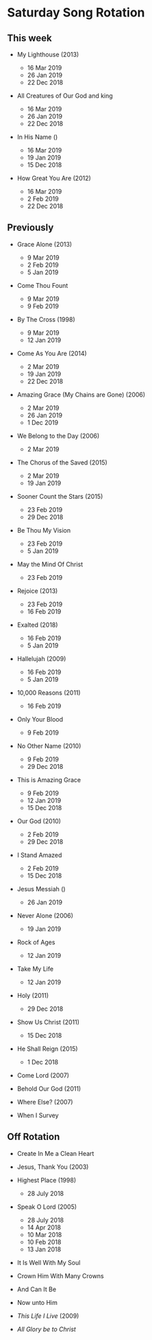 ﻿# Saturday Song Rotation

## This week

* My Lighthouse (2013)
  * 16 Mar 2019
  * 26 Jan 2019
  * 22 Dec 2018

* All Creatures of Our God and king
  * 16 Mar 2019
  * 26 Jan 2019
  * 22 Dec 2018

* In His Name ()
  * 16 Mar 2019
  * 19 Jan 2019
  * 15 Dec 2018

* How Great You Are (2012)
  * 16 Mar 2019
  * 2 Feb 2019
  * 22 Dec 2018

## Previously

* Grace Alone (2013)
  * 9 Mar 2019
  * 2 Feb 2019
  * 5 Jan 2019

* Come Thou Fount
  * 9 Mar 2019
  * 9 Feb 2019

* By The Cross (1998)
  * 9 Mar 2019
  * 12 Jan 2019

* Come As You Are (2014)
  * 2 Mar 2019
  * 19 Jan 2019
  * 22 Dec 2018

* Amazing Grace (My Chains are Gone) (2006)
  * 2 Mar 2019
  * 26 Jan 2019
  * 1 Dec 2019

* We Belong to the Day (2006)
  * 2 Mar 2019

* The Chorus of the Saved (2015)
  * 2 Mar 2019
  * 19 Jan 2019

* Sooner Count the Stars (2015)
  * 23 Feb 2019
  * 29 Dec 2018

* Be Thou My Vision
  * 23 Feb 2019
  * 5 Jan 2019

* May the Mind Of Christ
  * 23 Feb 2019

* Rejoice (2013)
  * 23 Feb 2019
  * 16 Feb 2019

* Exalted (2018)
  * 16 Feb 2019
  * 5 Jan 2019

* Hallelujah (2009)
  * 16 Feb 2019
  * 5 Jan 2019
  
* 10,000 Reasons (2011)
  * 16 Feb 2019

* Only Your Blood
  * 9 Feb 2019

* No Other Name (2010)
  * 9 Feb 2019
  * 29 Dec 2018

* This is Amazing Grace
  * 9 Feb 2019
  * 12 Jan 2019
  * 15 Dec 2018

* Our God (2010)
  * 2 Feb 2019
  * 29 Dec 2018

* I Stand Amazed
  * 2 Feb 2019
  * 15 Dec 2018

* Jesus Messiah ()
  * 26 Jan 2019

* Never Alone (2006)
  * 19 Jan 2019

* Rock of Ages
  * 12 Jan 2019

* Take My Life
  * 12 Jan 2019

* Holy (2011)
  * 29 Dec 2018

* Show Us Christ (2011)
  * 15 Dec 2018

* He Shall Reign (2015)
  * 1 Dec 2018

* Come Lord (2007)

* Behold Our God (2011)

* Where Else? (2007)
  
* When I Survey

## Off Rotation

* Create In Me a Clean Heart

* Jesus, Thank You (2003)

* Highest Place (1998)
  * 28 July 2018

* Speak O Lord (2005)
  * 28 July 2018
  * 14 Apr 2018
  * 10 Mar 2018
  * 10 Feb 2018
  * 13 Jan 2018

* It Is Well With My Soul

* Crown Him With Many Crowns

* And Can It Be

* Now unto Him

* *This Life I Live* (2009)

* *All Glory be to Christ*
